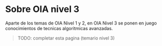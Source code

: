 
# Sobre OIA nivel 3

Aparte de los temas de OIA Nivel 1 y 2, en OIA Nivel 3 se ponen en juego
conocimientos de tecnicas algoritmicas avanzadas.

> TODO: completar esta pagina (temario nivel 3)
